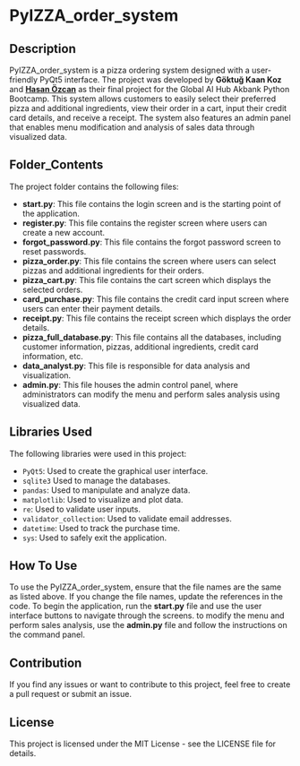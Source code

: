 # PyIZZA_order_system

## Description
PyIZZA_order_system is a pizza ordering system designed with a user-friendly PyQt5 interface. The project was developed by **Göktuğ Kaan Koz** and **[Hasan Özcan](https://github.com/Hasan26ozcan)** as their final project for the Global AI Hub Akbank Python Bootcamp. This system allows customers to easily select their preferred pizza and additional ingredients, view their order in a cart, input their credit card details, and receive a receipt. The system also features an admin panel that enables menu modification and analysis of sales data through visualized data.

## Folder_Contents
The project folder contains the following files:

- **start.py**: This file contains the login screen and is the starting point of the application.
- **register.py**: This file contains the register screen where users can create a new account.
- **forgot_password.py**: This file contains the forgot password screen to reset passwords.
- **pizza_order.py**: This file contains the screen where users can select pizzas and additional ingredients for their orders.
- **pizza_cart.py**: This file contains the cart screen which displays the selected orders.
- **card_purchase.py**: This file contains the credit card input screen where users can enter their payment details.
- **receipt.py**: This file contains the receipt screen which displays the order details.
- **pizza_full_database.py**: This file contains all the databases, including customer information, pizzas, additional ingredients, credit card information, etc.
- **data_analyst.py**: This file is responsible for data analysis and visualization.
- **admin.py**: This file houses the admin control panel, where administrators can modify the menu and perform sales analysis using visualized data.

## Libraries Used
The following libraries were used in this project:

- ```PyQt5```: Used to create the graphical user interface.
- ```sqlite3```  Used to manage the databases.
- ```pandas```: Used to manipulate and analyze data.
- ```matplotlib```: Used to visualize and plot data.
- ```re```:  Used to validate user inputs.
- ```validator_collection```: Used to validate email addresses.
- ```datetime```: Used to track the purchase time.
- ```sys```: Used to safely exit the application.

## How To Use
To use the PyIZZA_order_system, ensure that the file names are the same as listed above. If you change the file names, update the references in the code. To begin the application, run the **start.py** file and use the user interface buttons to navigate through the screens. to modify the menu and perform sales analysis, use the **admin.py** file and follow the instructions on the command panel.

## Contribution
If you find any issues or want to contribute to this project, feel free to create a pull request or submit an issue.

## License
This project is licensed under the MIT License - see the LICENSE file for details.
